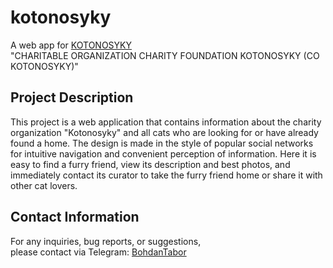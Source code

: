 # kotonosyky

A web app for [KOTONOSYKY](https://kotonosyky.web.app/)  
"CHARITABLE ORGANIZATION CHARITY FOUNDATION KOTONOSYKY (CO KOTONOSYKY)"

## Project Description

This project is a web application that contains information about the charity organization 
"Kotonosyky" and all cats who are looking for or have already found a home. 
The design is made in the style of popular social networks
for intuitive navigation and convenient perception of information. 
Here it is easy to find a furry friend, view its description and best photos, 
and immediately contact its curator to take the furry friend home or share it 
with other cat lovers.

## Contact Information

For any inquiries, bug reports, or suggestions,  
please contact via Telegram: [BohdanTabor](https://t.me/BohdanTabor)